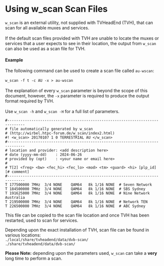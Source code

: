 # Using w\_scan Scan Files

`w_scan` is an external utility, not supplied with TVHeadEnd (TVH), that can scan for all available muxes and services.\
\
If the default scan files provided with TVH are unable to locate the muxes or services that a user expects to see in their location, the output from `w_scan` can also be used as a scan file for TVH.

#### Example

The following command can be used to create a scan file called `au-wscan`:\
\
`w_scan -f t -c AU -x > au-wscan`\
\
The explanation of every `w_scan` parameter is beyond the scope of this document, however, the `-x` parameter is required to produce the output format required by TVH.\
\
Use `w_scan -h` and `w_scan -H` for a full list of parameters.

```
#------------------------------------------------------------------------------
# file automatically generated by w_scan
# (http://wirbel.htpc-forum.de/w_scan/index2.html)
#! <w_scan> 20170107 1 0 TERRESTRIAL AU </w_scan>
#------------------------------------------------------------------------------
# location and provider: <add description here>
# date (yyyy-mm-dd)    : 2024-06-26
# provided by (opt)    : <your name or email here>
#
# T[2] <freq> <bw> <fec_hi> <fec_lo> <mod> <tm> <guard> <hi> [plp_id] [# comment]
#------------------------------------------------------------------------------
T 177500000 7MHz  3/4 NONE    QAM64   8k 1/16 NONE	# Seven Network
T 184500000 7MHz  3/4 NONE    QAM64   8k 1/16 NONE	# SBS Sydney
T 191625000 7MHz  3/4 NONE    QAM64   8k 1/16 NONE	# Nine Network Australia
T 219500000 7MHz  3/4 NONE    QAM64   8k 1/16 NONE	# Network TEN
T 226500000 7MHz  3/4 NONE    QAM64   8k 1/16 NONE	# ABC Sydney
```

This file can be copied to the scan file location and once TVH has been restarted, used to scan for services.

Depending upon the exact installation of TVH, scan file can be found in various locations:\
`./local/share/tvheadend/data/dvb-scan/`\
`./share/tvheadend/data/dvb-scan/`

**Please Note:** depending upon the parameters used, `w_scan` can take a **very** long time to perform a scan.

